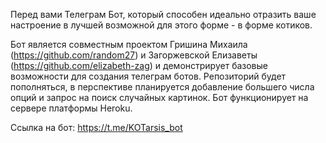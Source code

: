 Перед вами Телеграм Бот, который способен идеально отразить ваше настроение в лучшей возможной для этого форме - в форме котиков.

Бот является совместным проектом Гришина Михаила (https://github.com/random27) и Загоржевской Елизаветы (https://github.com/elizabeth-zag) и демонстрирует базовые возможности для создания телеграм ботов. Репозиторий будет пополняться, в перспективе планируется добавление большего числа опций и запрос на поиск случайных картинок. Бот функционирует на сервере платформы Heroku.

Ссылка на бот: https://t.me/KOTarsis_bot